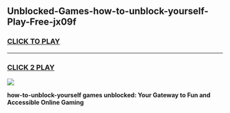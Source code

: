 
## Unblocked-Games-how-to-unblock-yourself-Play-Free-jx09f
<h3>
<a href="https://premium76.site?title=how-to-unblock-yourself&ref=19M">CLICK TO PLAY</a></h3>
<hr>

<h3>
<a href="https://premium76.site?title=how-to-unblock-yourself&ref=19M">CLICK 2 PLAY</a>
  
</h3>

<a href="https://premium76.site?title=how-to-unblock-yourself&ref=19M"><img src="https://clearcache.store/games.png"></a>


**how-to-unblock-yourself games unblocked: Your Gateway to Fun and Accessible Online Gaming**
